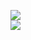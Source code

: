[![](https://img.shields.io/badge/Made%20With-Github%20Spray-lightgrey.svg?style=for-the-badge&logo=github)](https://github.com/Annihil/github-spray#2583)  
[![](https://i.imgur.com/2DrTn0Z.gif)](https://github.com/Annihil/github-spray)